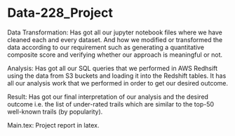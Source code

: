 # Data-228_Project
Data Transformation: Has got all our jupyter notebook files where we have cleaned each and every dataset. And how we modified or transformed the data according to our requirement such as generating a quantitative composite score and verifying whether our approach is meaningful or not.

Analysis: Has got all our SQL queries that we performed in AWS Redhsift using the data from S3 buckets and loading it into the Redshift tables. It has all our analysis work that we performed in order to get our desired outcome.

Result: Has got our final interpretation of our analysis and the desired outcome i.e. the list of under-rated trails which are similar to the top-50 well-known trails (by popularity).

Main.tex: Project report in latex.
